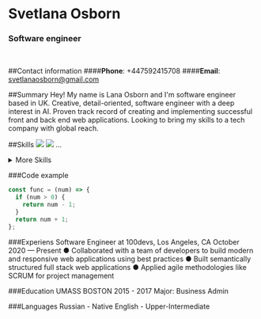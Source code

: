 # Svetlana Osborn
### Software engineer
<br>

##Contact information
####**Phone**: +447592415708
####**Email**: svetlanaosborn@gmail.com

##Summary
Hey! My name is Lana Osborn and I'm software engineer based in UK. 
Creative, detail-oriented, software engineer with a deep interest in AI. Proven track record
of creating and implementing successful front and back end web applications. Looking to
bring my skills to a tech company with global reach.

##Skills
[](https://img.shields.io/badge/Code-Angular-informational?style=flat&logo=angular&logoColor=white&color=4AB197)
![](https://img.shields.io/badge/Code-Ionic-informational?style=flat&logo=ionic&logoColor=white&color=4AB197)
![](https://img.shields.io/badge/Code-React-informational?style=flat&logo=react&logoColor=white&color=4AB197)
...

<details>
<summary>More Skills</summary>

[](https://img.shields.io/badge/Style-CSS-informational?style=flat&logo=css3&logoColor=white&color=4AB197)
![](https://img.shields.io/badge/Style-Tailwind-informational?style=flat&logo=Tailwind-CSS&logoColor=white&color=4AB197)
![](https://img.shields.io/badge/Style-Sass-informational?style=flat&logo=Sass&logoColor=white&color=4AB197)
![](https://img.shields.io/badge/Style-Stylus-informational?style=flat&logo=Stylus&logoColor=white&color=4AB197)
...
</details>

###Code example
```javascript
const func = (num) => {
  if (num > 0) {
    return num - 1;
  }
  return num + 1;
};
```

###Experiens
Software Engineer at 100devs, Los Angeles, CA
October 2020 — Present
● Collaborated with a team of developers to build modern and responsive web
applications using best practices
● Built semantically structured full stack web applications
● Applied agile methodologies like SCRUM for project management

###Education
UMASS BOSTON
2015 - 2017
Major: Business Admin

###Languages
Russian - Native
English - Upper-Intermediate
